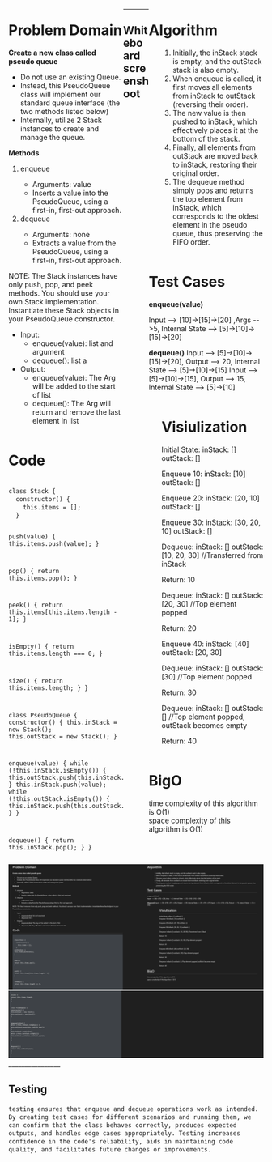 <div style="float: left; width: 45%;">
<h1> Problem Domain </h1>

<strong>Create a new class called pseudo queue</strong>
<ul>
<li>Do not use an existing Queue.</li>
<li>Instead, this PseudoQueue class will implement our standard queue interface (the two methods listed below)</li>
<li>Internally, utilize 2 Stack instances to create and manage the queue.</li>
</ul>

<strong>Methods</strong>
<ol>
<li>enqueue</li>
<ul>
<li>Arguments: value</li>
<li>Inserts a value into the PseudoQueue, using a first-in, first-out approach.</li>
</ul>

<li>dequeue</li>
<ul>
<li>Arguments: none</li>
<li>Extracts a value from the PseudoQueue, using a first-in, first-out approach.</li>
</ul>
</ol>

NOTE: The Stack instances have only push, pop, and peek methods. You should use your own Stack implementation. Instantiate these Stack objects in your PseudoQueue constructor.
</p>

<ul> <li>Input:  
<ul>
<li>enqueue(value): list and argument</li>
<li>dequeue(): list a</li>
</ul></li>

<li> Output: 
<ul>
<li>enqueue(value): The Arg will be added to the start of list</li>
<li>dequeue(): The Arg will return and remove the last element in list</li>
</ul></li>
 </ul> </div>

<div style="float: right; width: 45%;">
<h1> Algorithm </h1>

<ul>
<ol>
<li>Initially, the inStack stack is empty, and the outStack stack is also empty.</li>
<li>When enqueue is called, it first moves all elements from inStack to outStack (reversing their order).</li>
<li>The new value is then pushed to inStack, which effectively places it at the bottom of the stack.</li>
<li>Finally, all elements from outStack are moved back to inStack, restoring their original order.</li>
<li>The dequeue method simply pops and returns the top element from inStack, which corresponds to the oldest element in the pseudo queue, thus preserving the FIFO order.</li>
</ol>
</ul></div>


<div style="float: right; width: 45%;">
<h1> Test Cases </h1>
<strong>enqueue(value)</strong>

Input --> [10]->[15]->[20] ,Args -->5, Internal State --> [5]->[10]->[15]->[20]

<strong>dequeue()</strong>
Input --> [5]->[10]->[15]->[20], Output --> 20,	Internal State --> 	[5]->[10]->[15]
Input --> [5]->[10]->[15],	Output --> 15,	Internal State --> [5]->[10]
</div>

<div style="float: right; width: 40%;">
<h1> Visiulization </h1> 
Initial State:
inStack: []
outStack: []

Enqueue 10:
inStack: [10]
outStack: []

Enqueue 20:
inStack: [20, 10]
outStack: []

Enqueue 30:
inStack: [30, 20, 10]
outStack: []

Dequeue:
inStack: []
outStack: [10, 20, 30] //Transferred from inStack

Return: 10

Dequeue:
inStack: []
outStack: [20, 30] //Top element popped

Return: 20

Enqueue 40:
inStack: [40]
outStack: [20, 30]

Dequeue:
inStack: []
outStack: [30] //Top element popped

Return: 30

Dequeue:
inStack: []
outStack: [] //Top element popped, outStack becomes empty

Return: 40

</div>

<div style="float: left; width: 45%;">
<h1> Code </h1>
 <pre><code>
class Stack {
  constructor() {
    this.items = [];
  }

  push(value) {
    this.items.push(value);
  }

  pop() {
    return this.items.pop();
  }

  peek() {
    return this.items[this.items.length - 1];
  }

  isEmpty() {
    return this.items.length === 0;
  }

  size() {
    return this.items.length;
  }
}

class PseudoQueue {
  constructor() {
    this.inStack = new Stack();
    this.outStack = new Stack();
  }

  enqueue(value) {
    while (!this.inStack.isEmpty()) {
      this.outStack.push(this.inStack.pop());
    }
    this.inStack.push(value);
    while (!this.outStack.isEmpty()) {
      this.inStack.push(this.outStack.pop());
    }
  }

  dequeue() {
    return this.inStack.pop();
  }
} 
  </pre></code>
</div>



<div style="float: right; width: 45%;">
<h1> BigO </h1>
 time complexity of this algorithm is O(1) </br>
 space complexity of this algorithm is O(1)
</div>

_______________________

## Whiteboard screenshoot
<img src='../Assests/Screenshot 2023-07-10 214919(1).png'/>
<img src='../Assests/Screenshot 2023-07-10 214941(2).png'/>
________________

## Testing
```
testing ensures that enqueue and dequeue operations work as intended. By creating test cases for different scenarios and running them, we can confirm that the class behaves correctly, produces expected outputs, and handles edge cases appropriately. Testing increases confidence in the code's reliability, aids in maintaining code quality, and facilitates future changes or improvements.
```
